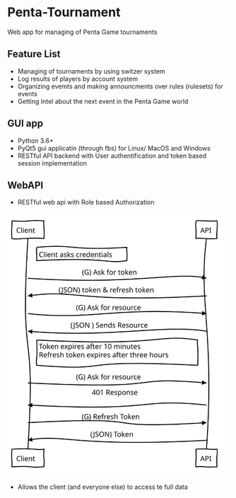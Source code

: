 # Penta-Tournament

Web app for managing of Penta Game tournaments

## Feature List

- Managing of tournaments by using switzer system
- Log results of players by account system
- Organizing evemts and making announcments over rules (rulesets) for events
- Getting Intel about the next event in the Penta Game world

## GUI app

- Python 3.6+
- PyQt5 gui applicatin (through fbs) for Linux/ MacOS and Windows
- RESTful API backend with User authentification and token based session implementation

## WebAPI

- RESTful web api with Role based Authorization

![](https://github.com/Chaostheorie/Penta-Tournament/blob/master/diagram.svg)

- Allows the client (and everyone else) to access te full data

